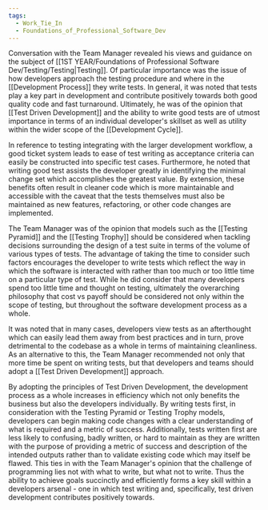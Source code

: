 ```yaml
---
tags:
  - Work_Tie_In
  - Foundations_of_Professional_Software_Dev
---
```

Conversation with the Team Manager revealed his views and guidance on the subject of [[1ST YEAR/Foundations of Professional Software Dev/Testing/Testing|Testing]]. Of particular importance was the issue of how developers approach the testing procedure and where in the [[Development Process]] they write tests. In general, it was noted that tests play a key part in development and contribute positively towards both good quality code and fast turnaround. Ultimately, he was of the opinion that [[Test Driven Development]] and the ability to write good tests are of utmost importance in terms of an individual developer's skillset as well as utility within the wider scope of the [[Development Cycle]].

In reference to testing integrating with the larger development workflow, a good ticket system leads to ease of test writing as acceptance criteria can easily be constructed into specific test cases. Furthermore, he noted that writing good test assists the developer greatly in identifying the minimal change set which accomplishes the greatest value. By extension, these benefits often result in cleaner code which is more maintainable and accessible with the caveat that the tests themselves must also be maintained as new features, refactoring, or other code changes are implemented.

The Team Manager was of the opinion that models such as the [[Testing Pyramid]] and the [[Testing Trophy]] should be considered when tackling decisions surrounding the design of a test suite in terms of the volume of various types of tests. The advantage of taking the time to consider such factors encourages the developer to write tests which reflect the way in which the software is interacted with rather than too much or too little time on a particular type of test. While he did consider that many developers spend too little time and thought on testing, ultimately the overarching philosophy that cost vs payoff should be considered not only within the scope of testing, but throughout the software development process as a whole.

It was noted that in many cases, developers view tests as an afterthought which can easily lead them away from best practices and in turn, prove detrimental to the codebase as a whole in terms of maintaining cleanliness. As an alternative to this, the Team Manager recommended not only that more time be spent on writing tests, but that developers and teams should adopt a [[Test Driven Development]] approach.

By adopting the principles of Test Driven Development, the development process as a whole increases in efficiency which not only benefits the business but also the developers individually. By writing tests first, in consideration with the Testing Pyramid or Testing Trophy models, developers can begin making code changes with a clear understanding of what is required and a metric of success. Additionally, tests written first are less likely to confusing, badly written, or hard to maintain as they are written with the purpose of providing a metric of success and description of the intended outputs rather than to validate existing code which may itself be flawed. This ties in with the Team Manager's opinion that the challenge of programming lies not with what to write, but what not to write. Thus the ability to achieve goals succinctly and efficiently forms a key skill within a developers arsenal - one in which test writing and, specifically, test driven development contributes positively towards.